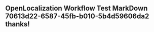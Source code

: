 <properties
ms.topic="hero-topic"
ms.test1="hero-topic"
ms.test2="test"/>

## OpenLocalization Workflow Test MarkDown 70613d22-6587-45fb-b010-5b4d59606da2 thanks!
